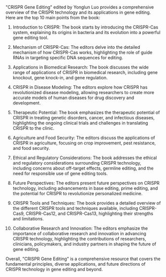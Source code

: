 "CRISPR Gene Editing" edited by Yonglun Luo provides a comprehensive overview of the CRISPR technology and its applications in gene editing. Here are the top 10 main points from the book:

1. Introduction to CRISPR: The book starts by introducing the CRISPR-Cas system, explaining its origins in bacteria and its evolution into a powerful gene editing tool.

2. Mechanism of CRISPR-Cas: The editors delve into the detailed mechanism of how CRISPR-Cas works, highlighting the role of guide RNAs in targeting specific DNA sequences for editing.

3. Applications in Biomedical Research: The book discusses the wide range of applications of CRISPR in biomedical research, including gene knockout, gene knock-in, and gene regulation.

4. CRISPR in Disease Modeling: The editors explore how CRISPR has revolutionized disease modeling, allowing researchers to create more accurate models of human diseases for drug discovery and development.

5. Therapeutic Potential: The book emphasizes the therapeutic potential of CRISPR in treating genetic disorders, cancer, and infectious diseases, highlighting the ongoing clinical trials and challenges in translating CRISPR to the clinic.

6. Agriculture and Food Security: The editors discuss the applications of CRISPR in agriculture, focusing on crop improvement, pest resistance, and food security.

7. Ethical and Regulatory Considerations: The book addresses the ethical and regulatory considerations surrounding CRISPR technology, including concerns about off-target effects, germline editing, and the need for responsible use of gene editing tools.

8. Future Perspectives: The editors present future perspectives on CRISPR technology, including advancements in base editing, prime editing, and the potential for CRISPR to revolutionize personalized medicine.

9. CRISPR Tools and Techniques: The book provides a detailed overview of the different CRISPR tools and techniques available, including CRISPR-Cas9, CRISPR-Cas12, and CRISPR-Cas13, highlighting their strengths and limitations.

10. Collaborative Research and Innovation: The editors emphasize the importance of collaborative research and innovation in advancing CRISPR technology, highlighting the contributions of researchers, clinicians, policymakers, and industry partners in shaping the future of gene editing.

Overall, "CRISPR Gene Editing" is a comprehensive resource that covers the fundamental principles, diverse applications, and future directions of CRISPR technology in gene editing and beyond.